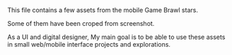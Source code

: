 
This file contains a few assets from the mobile Game Brawl stars.

Some of them have been croped from screenshot.

As a UI and digital designer, My main goal is to be able to use these assets in small web/mobile interface projects and explorations.
